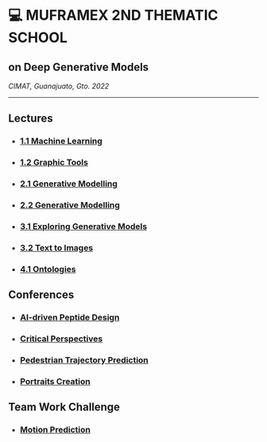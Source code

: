 # 💻 MUFRAMEX 2ND THEMATIC SCHOOL
## on Deep Generative Models
_CIMAT, Guanajuato, Gto. 2022_

---


## Lectures

- ### [1.1 Machine Learning](https://github.com/saracarolina12/Courses/tree/master/MUFRAMEX_2022/Lectures/1.1-MachineLearning.md)
- ### [1.2 Graphic Tools](https://github.com/saracarolina12/Courses/tree/master/MUFRAMEX_2022/Lectures/1.2-GraphicsTools.md)
- ### [2.1 Generative Modelling](https://github.com/saracarolina12/Courses/tree/master/MUFRAMEX_2022/Lectures/2.1-GenerativeModelling.md)
- ### [2.2 Generative Modelling](https://github.com/saracarolina12/Courses/tree/master/MUFRAMEX_2022/Lectures/2.2-GenerativeModelling.md)
- ### [3.1 Exploring Generative Models](https://github.com/saracarolina12/Courses/tree/master/MUFRAMEX_2022/Lectures/3.1-ExploringGenerativeModels.md)
- ### [3.2 Text to Images](https://github.com/saracarolina12/Courses/tree/master/MUFRAMEX_2022/Lectures/3.2-Text-to-images.md)
- ### [4.1 Ontologies](https://github.com/saracarolina12/Courses/tree/master/MUFRAMEX_2022/Lectures/4.1-Ontologies.md)

## Conferences
- ### [AI-driven Peptide Design](https://github.com/saracarolina12/Courses/tree/master/MUFRAMEX_2022/Conferences/AI-drivenPeptideDesign.md)
- ### [Critical Perspectives](https://github.com/saracarolina12/Courses/tree/master/MUFRAMEX_2022/Conferences/CriticalPerspectives.md)
- ### [Pedestrian Trajectory Prediction](https://github.com/saracarolina12/Courses/tree/master/MUFRAMEX_2022/Conferences/PedestrianTrajectoryPredection.md)

- ### [Portraits Creation](https://github.com/saracarolina12/Courses/tree/master/MUFRAMEX_2022/Conferences/PortraitsCreation.md)

## Team Work Challenge
- ### [Motion Prediction](https://github.com/saracarolina12/Courses/tree/master/MUFRAMEX_2022/TeamWorkChallenge)